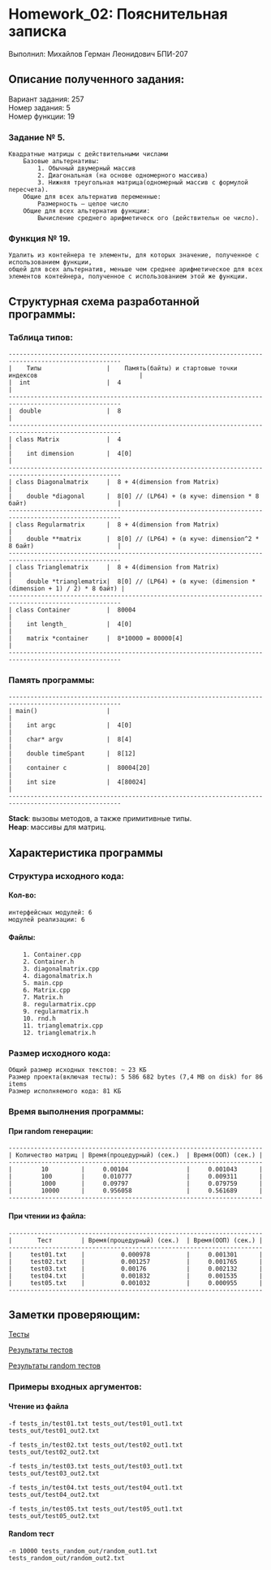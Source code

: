 # Homework_02: Пояснительная записка
Выполнил: Михайлов Герман Леонидович БПИ-207
## Описание полученного задания:
Вариант задания: 257    
Номер задания: 5    
Номер функции: 19
### Задание № 5.
    Квадратные матрицы с действительными числами
        Базовые альтернативы: 
            1. Обычный двумерный массив
            2. Диагональная (на основе одномерного массива)
            3. Нижняя треугольная матрица(одномерный массив с формулой пересчета).
        Общие для всех альтернатив переменные:
            Размерность – целое число
        Общие для всех альтернатив функции:
            Вычисление среднего арифметическ ого (действительн ое число).
### Функция № 19.
    Удалить из контейнера те элементы, для которых значение, полученное с использованием функции,
    общей для всех альтернатив, меньше чем среднее арифметическое для всех элементов контейнера, полученное с использованием этой же функции.
## Структурная схема разработанной программы:
### Таблица типов:
    -----------------------------------------------------------------------------------------------------
    |    Типы                  |    Память(байты) и стартовые точки индексов                            |
    |  int                     |  4                                                                     |
    -----------------------------------------------------------------------------------------------------
    |  double                  |  8                                                                     |
    -----------------------------------------------------------------------------------------------------
    | class Matrix             |  4                                                                     |
    |    int dimension         |  4[0]                                                                  |
    -----------------------------------------------------------------------------------------------------
    | class Diagonalmatrix     |  8 + 4(dimension from Matrix)                                          |
    |    double *diagonal      |  8[0] // (LP64) + (в куче: dimension * 8 байт)                         |
    -----------------------------------------------------------------------------------------------------
    | class Regularmatrix      |  8 + 4(dimension from Matrix)                                          |
    |    double **matrix       |  8[0] // (LP64) + (в куче: dimension^2 * 8 байт)                       |
    -----------------------------------------------------------------------------------------------------
    | class Trianglematrix     |  8 + 4(dimension from Matrix)                                         |
    |    double *trianglematrix|  8[0] // (LP64) + (в куче: (dimension * (dimension + 1) / 2) * 8 байт) |
    -----------------------------------------------------------------------------------------------------
    | class Container          |  80004                                                                 |
    |    int length_           |  4[0]                                                                  |
    |    matrix *container     |  8*10000 = 80000[4]                                                    |
    -----------------------------------------------------------------------------------------------------
### Память программы:
    -----------------------------------------------------------------------------------------------------
    | main()                   |                                                                        |
    |    int argc              |  4[0]                                                                  |
    |    char* argv            |  8[4]                                                                  |
    |    double timeSpant      |  8[12]                                                                 |
    |    container c           |  80004[20]                                                            |
    |    int size              |  4[80024]                                                             |
    -----------------------------------------------------------------------------------------------------
**Stack**: вызовы методов, а также примитивные типы.    
**Heap**: массивы для матриц.
## Характеристика программы
### Структура исходного кода:
#### Кол-во:
    интерфейсных модулей: 6
    модулей реализации: 6
#### Файлы:
        1. Container.cpp
        2. Container.h
        3. diagonalmatrix.cpp
        4. diagonalmatrix.h
        5. main.cpp
        6. Matrix.cpp
        7. Matrix.h
        8. regularmatrix.cpp
        9. regularmatrix.h
        10. rnd.h
        11. trianglematrix.cpp
        12. trianglematrix.h
### Размер исходного кода:
    Общий размер исходных текстов: ~ 23 КБ
    Размер проекта(включая тесты): 5 586 682 bytes (7,4 MB on disk) for 86 items
    Размер исполняемого кода: 81 КБ
### Время выполнения программы:
#### При random генерации:
    ----------------------------------------------------------------------
    | Количество матриц | Время(процедурный) (сек.)  | Время(ООП) (сек.) |
    ----------------------------------------------------------------------
    |        10         |     0.00104                |     0.001043      |
    |        100        |     0.010777               |     0.009311      |
    |        1000       |     0.09797                |     0.079759      |
    |        10000      |     0.956058               |     0.561689      |
    ----------------------------------------------------------------------
#### При чтении из файла:
    ----------------------------------------------------------------------
    |       Тест        | Время(процедурный) (сек.)  | Время(ООП) (сек.) |
    ----------------------------------------------------------------------
    |     test01.txt    |          0.000978          |     0.001301      |
    |     test02.txt    |          0.001257          |     0.001765      |
    |     test03.txt    |          0.00176           |     0.002132      |
    |     test04.txt    |          0.001832          |     0.001535      |
    |     test05.txt    |          0.001032          |     0.000955      |
    ----------------------------------------------------------------------
## Заметки проверяющим:
[Тесты](./bin/tests_in/)

[Результаты тестов](./bin/tests_out/)

[Результаты random тестов](./bin/tests_random_out/)
### Примеры входных аргументов:
#### Чтение из файла
    -f tests_in/test01.txt tests_out/test01_out1.txt tests_out/test01_out2.txt

    -f tests_in/test02.txt tests_out/test02_out1.txt tests_out/test02_out2.txt

    -f tests_in/test03.txt tests_out/test03_out1.txt tests_out/test03_out2.txt

    -f tests_in/test04.txt tests_out/test04_out1.txt tests_out/test04_out2.txt

    -f tests_in/test05.txt tests_out/test05_out1.txt tests_out/test05_out2.txt

#### Random тест
    -n 10000 tests_random_out/random_out1.txt tests_random_out/random_out2.txt
